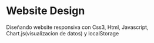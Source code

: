 # Website Design
Diseñando website responsiva con Css3, Html, Javascript, Chart.js(visualizacion de datos) y localStorage